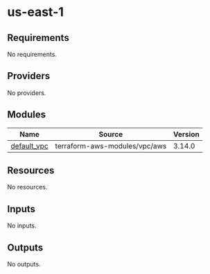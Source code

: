 # us-east-1

<!-- BEGINNING OF PRE-COMMIT-TERRAFORM DOCS HOOK -->
## Requirements

No requirements.

## Providers

No providers.

## Modules

| Name | Source | Version |
|------|--------|---------|
| <a name="module_default_vpc"></a> [default\_vpc](#module\_default\_vpc) | terraform-aws-modules/vpc/aws | 3.14.0 |

## Resources

No resources.

## Inputs

No inputs.

## Outputs

No outputs.
<!-- END OF PRE-COMMIT-TERRAFORM DOCS HOOK -->
